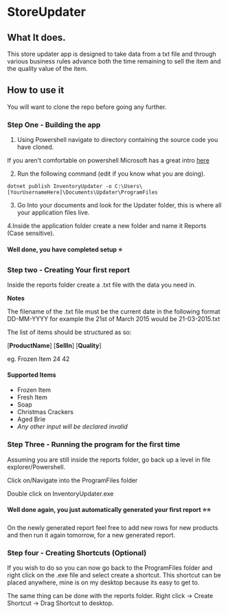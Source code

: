 # StoreUpdater

## What It does.

This store updater app is designed to take data from a txt file and through various business rules advance both the time remaining to sell the item and the quality value of the item.

## How to use it

You will want to clone the repo before going any further.

### Step One - Building the app

1. Using Powershell navigate to directory containing the source code you have cloned.

If you aren't comfortable on powershell Microsoft has a great intro [here](https://docs.microsoft.com/en-us/learn/modules/introduction-to-powershell/)

2. Run the following command (edit if you know what you are doing).

`dotnet publish InventoryUpdater -o C:\Users\[YourUsernameHere]\Documents\Updater\ProgramFiles`

3. Go Into your documents and look for the Updater folder, this is where all your application files live.

4.Inside the application folder create a new folder and name it Reports (Case sensitive).

#### Well done, you have completed setup ⭐

### Step two - Creating Your first report

Inside the reports folder create a .txt file with the data you need in.

**Notes**

The filename of the .txt file must be the current date in the following format DD-MM-YYYY for example the 21st of March 2015 would be 21-03-2015.txt

The list of items should be structured as so:

[**ProductName**] [**SellIn**] [**Quality**]

eg. Frozen Item 24 42

#### Supported Items
- Frozen Item
- Fresh Item
- Soap
- Christmas Crackers
- Aged Brie
- *Any other input will be declared invalid*

### Step Three - Running the program for the first time

Assuming you are still inside the reports folder, go back up a level in file explorer/Powershell.

Click on/Navigate into the ProgramFiles folder

Double click on InventoryUpdater.exe

#### Well done again, you just automatically generated your first report ⭐⭐

On the newly generated report feel free to add new rows for new products and then run it again tomorrow, for a new generated report.

### Step four - Creating Shortcuts (Optional)

If you wish to do so you can now go back to the ProgramFiles folder and right click on the .exe file and select create a shortcut. This shortcut can be placed anywhere, mine is on my desktop because its easy to get to.

The same thing can be done with the reports folder. Right click -> Create Shortcut -> Drag Shortcut to desktop.



